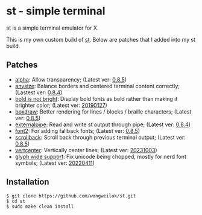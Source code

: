 # st - simple terminal

st is a simple terminal emulator for X.

This is my own custom build of [st](https://st.suckless.org/).
Below are patches that I added into my st build.

## Patches

* [alpha](https://st.suckless.org/patches/alpha/): Allow transparency; (Latest ver: [0.8.5](https://st.suckless.org/patches/alpha/st-alpha-20220206-0.8.5.diff))
* [anysize](https://st.suckless.org/patches/anysize/): Balance borders and centered terminal content correctly; (Lastest ver: [0.8.4](https://st.suckless.org/patches/anysize/st-anysize-0.8.4.diff))
* [bold is not bright](https://st.suckless.org/patches/bold-is-not-bright/): Display bold fonts as bold rather than making it brighter color; (Latest ver: [20190127](https://st.suckless.org/patches/bold-is-not-bright/st-bold-is-not-bright-20190127-3be4cf1.diff))
* [boxdraw](https://st.suckless.org/patches/boxdraw/): Better rendering for lines / blocks / braille characters; (Latest ver: [0.8.5](https://st.suckless.org/patches/boxdraw/st-boxdraw_v2-0.8.5.diff))
* [externalpipe](https://st.suckless.org/patches/externalpipe/): Read and write st output through pipe; (Latest ver: [0.8.4](https://st.suckless.org/patches/externalpipe/st-externalpipe-0.8.4.diff))
* [font2](https://st.suckless.org/patches/font2/): For adding fallback fonts; (Latest ver: [0.8.5](https://st.suckless.org/patches/font2/st-font2-0.8.5.diff))
* [scrollback](https://st.suckless.org/patches/scrollback/): Scroll back through previous terminal output; (Latest ver: [0.8.5](https://st.suckless.org/patches/scrollback/st-scrollback-0.8.5.diff))
* [vertcenter](https://st.suckless.org/patches/vertcenter/): Vertically center lines; (Latest ver: [20231003](https://st.suckless.org/patches/vertcenter/st-vertcenter-20231003-eb3b894.diff))
* [glyph wide support](https://st.suckless.org/patches/glyph_wide_support/): Fix unicode being chopped, mostly for nerd font symbols; (Latest ver: [20220411](https://st.suckless.org/patches/glyph_wide_support/st-glyph-wide-support-boxdraw-20220411-ef05519.diff))

## Installation

```
$ git clone https://github.com/wongweilok/st.git
$ cd st
$ sudo make clean install
```
